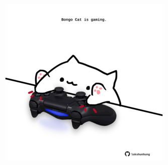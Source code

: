 <!-- built at 04/09/2021, 13:10:07 UTC -->
<p align="center">
  <img width="500" height="500" src="./ReadmeImage.svg">
</p>
